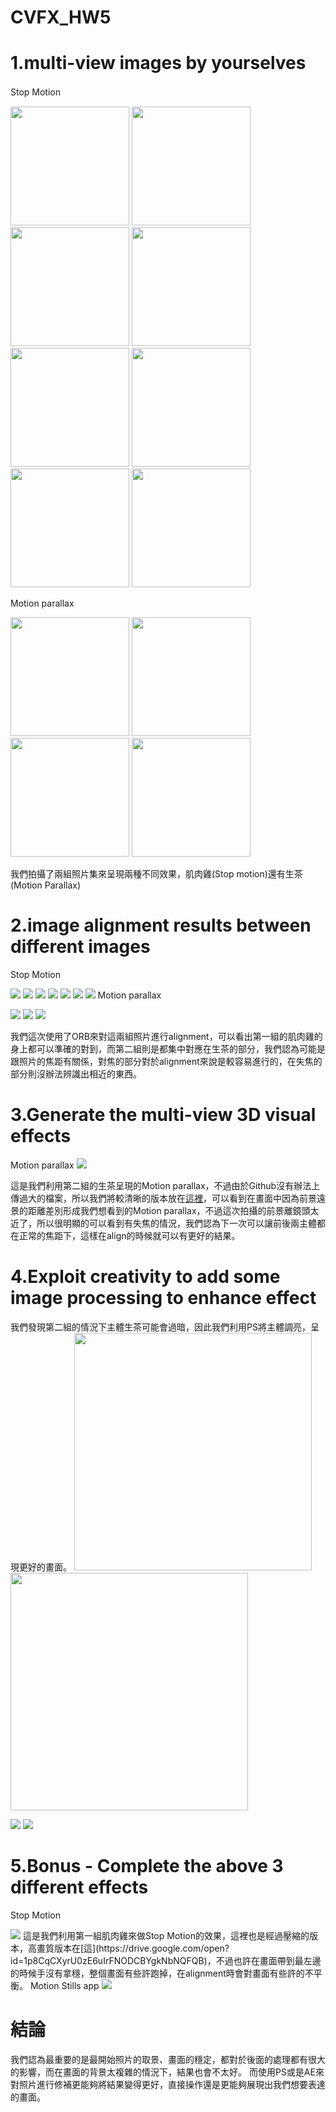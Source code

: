 # CVFX_HW5
  # 1.multi-view images by yourselves
   Stop Motion　
  >
  <img width="190" src="G1.jpg"/>  <img width="190" src="G2.jpg"/>
  <img width="190" src="G3.jpg"/>  <img width="190" src="G4.jpg"/>
  <img width="190" src="G5.jpg"/>  <img width="190" src="G6.jpg"/>
  <img width="190" src="G7.jpg"/>  <img width="190" src="G8.jpg"/>
  >
   Motion parallax
  >
   <img width="190" src="GGG1.jpg"/>  <img width="190" src="GGG2.jpg"/>
   <img width="190" src="GGG3.jpg"/>  <img width="190" src="GGG4.jpg"/>
  >
  我們拍攝了兩組照片集來呈現兩種不同效果，肌肉雞(Stop motion)還有生茶(Motion Parallax)
   
  # 2.image alignment results between different images
   Stop Motion
  >
   <img src="tryout.jpg"/>  <img src="tryout1.jpg"/>
   <img src="tryout2.jpg"/>  <img src="tryout3.jpg"/>
   <img src="tryout4.jpg"/>  <img src="tryout5.jpg"/>
   <img src="tryout6.jpg"/>
   Motion parallax
  >

   <img src="tryGGG1.jpg"/>
   <img src="tryGGG2.jpg"/>
   <img src="tryGGG3.jpg"/>

  >
 我們這次使用了ORB來對這兩組照片進行alignment，可以看出第一組的肌肉雞的身上都可以準確的對到，而第二組則是都集中對應在生茶的部分，我們認為可能是跟照片的焦距有關係，對焦的部分對於alignment來說是較容易進行的，在失焦的部分則沒辦法辨識出相近的東西。


  # 3.Generate the multi-view 3D visual effects
   Motion parallax
   <img src="GGG1.gif"/>
  
  
  這是我們利用第二組的生茶呈現的Motion parallax，不過由於Github沒有辦法上傳過大的檔案，所以我們將較清晰的版本放在[這裡](https://drive.google.com/open?id=1Mwkz0Smg2w6iIGZi4xVY8uzCmurDMXhf)，可以看到在畫面中因為前景遠景的距離差別形成我們想看到的Motion parallax，不過這次拍攝的前景離鏡頭太近了，所以很明顯的可以看到有失焦的情況，我們認為下一次可以讓前後兩主體都在正常的焦距下，這樣在align的時候就可以有更好的結果。
  
  
  # 4.Exploit creativity to add some image processing to enhance effect 
  
  我們發現第二組的情況下主體生茶可能會過暗，因此我們利用PS將主體調亮，呈現更好的畫面。
   <img width="380" src="GGG1.jpg"/>  <img width="380" src="GGG1_V2.jpg"/>
  >
   <img src="GGG2.gif"/> <img src="GGG1.gif"/>




  # 5.Bonus - Complete the above 3 different effects
   Stop Motion
  >
   <img src="BAD3.gif"/>
   這是我們利用第一組肌肉雞來做Stop Motion的效果，這裡也是經過壓縮的版本，高畫質版本在[這](https://drive.google.com/open?id=1p8CqCXyrU0zE6uIrFNODCBYgkNbNQFQB)，不過也許在畫面帶到最左邊的時候手沒有拿穩，整個畫面有些許跑掉，在alignment時會對畫面有些許的不平衡。
  Motion Stills app
  
   <img src="export.gif"/>
   
   # 結論
   
   我們認為最重要的是最開始照片的取景、畫面的穩定，都對於後面的處理都有很大的影響，而在畫面的背景太複雜的情況下，結果也會不太好。
   而使用PS或是AE來對照片進行修補更能夠將結果變得更好，直接操作還是更能夠展現出我們想要表達的畫面。
